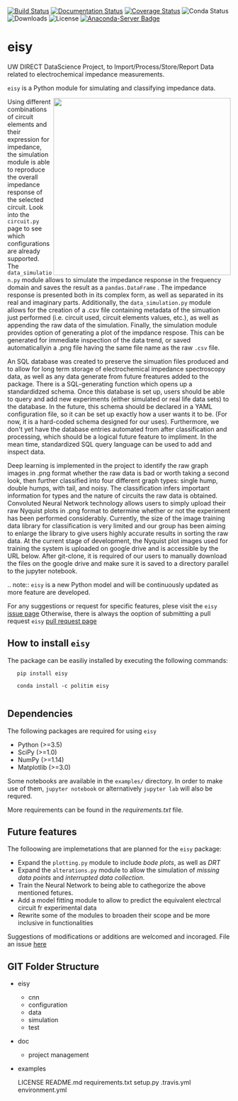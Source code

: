 [![Build Status](https://travis-ci.org/EISy-as-Py/eisy.svg?branch=master)](https://travis-ci.org/EISy-as-Py/eisy)
[![Documentation Status](https://readthedocs.org/projects/eisy-as-py/badge/?version=latest)](https://eisy-as-py.readthedocs.io/en/latest/?badge=latest)
[![Coverage Status](https://coveralls.io/repos/github/EISy-as-Py/eisy/badge.svg?branch=master)](https://coveralls.io/github/EISy-as-Py/eisy?branch=master)
![Conda Status](https://anaconda.org/politim/eisy/badges/installer/conda.svg)
![Downloads](https://anaconda.org/politim/eisy/badges/downloads.svg)
![License](https://anaconda.org/politim/eisy/badges/license.svg)
[![Anaconda-Server Badge](https://anaconda.org/politim/eisy/badges/platforms.svg)](https://anaconda.org/politim/eisy)

# eisy
UW DIRECT DataScience Project, to Import/Process/Store/Report Data related to electrochemical impedance measurements. 

`eisy` is a Python module for simulating and classifying impedance data.

<img src=https://github.com/EISy-as-Py/eisy/blob/master/doc/project_management/misc_design/Logo3_square.PNG width=400 p align="right"> 

Using different combinations of circuit elements and their expression for impedance, the simulation module is able to reproduce the overall impedance response of the selected circuit. Look into the `circuit.py` page to see which configurations are already supported.
The `data_simulation.py` module allows to simulate the impedance response  in the frequency domain and saves the result as a `pandas.DataFrame` . The impedance response is  presented both in its complex form, as well as separated in its real and imaginary parts. Additionally, the `data_simulation.py` module allows for the creation of a .csv file containing metadata of the simuation just performed (i.e. circuit used, circuit elements values, etc.), as well as appending the raw data of the simulation. Finally, the simulation module provides option of generating a plot of the impdance respose. This can be generated for immediate inspection of the data trend, or saved automaticallyin a .png file having the same file name as the raw `.csv` file. 

An SQL database was created to preserve the simuation files produced and to allow for long term storage of electrochemical impedance spectroscopy data, as well as any data generate from future freatures added to the package. There is a SQL-generating function which opens up a standardidzed schema. Once this database is set up, users should be able to query and add new experiments (either simulated or real life data sets) to the database. In the future, this schema should be declared in a YAML configuration file, so it can be set up exactly how a user wants it to be. (For now, it is a hard-coded schema designed for our uses). Furthermore, we don't yet have the database entries automated from after classification and processing, which should be a logical future feature to impliment. In the mean time, standardized SQL query language can be used to add and inspect data.

Deep learning is implemented in the project to identify the raw graph images in .png format whether the raw data is bad or worth taking a second look, then further classified into four different graph types: single hump, double humps, with tail, and noisy. The classification infers important information for types and the nature of circuits the raw data is obtained.
Convoluted Neural Network technology allows users to simply upload their raw Nyquist plots in .png format to determine whether or not the experiment has been performed considerably. Currently, the size of the image training data library for classification is very limited and our group has been aiming to enlarge the library to give users highly accurate results in sorting the raw data.
At the current stage of development, the Nyquist plot images used for training the system is uploaded on google drive and is accessible by the URL below. After git-clone, it is required of our users to manually download the files on the google drive and make sure it is saved to a directory parallel to the jupyter notebook. 


.. note::
  `eisy` is a new Python model and will be continuously updated as more feature are developed.

For any suggestions or request for specific features, plese visit the `eisy` [issue page](https://github.com/EISy-as-Py/eisy/issues) Otherwise, there is always the ooption of submitting a pull request `eisy` [pull request page](https://github.com/EISy-as-Py/eisy/pulls)

How to install `eisy`
--------------------------------

The package can be easiliy installed by executing the following commands: 

```
   pip install eisy
   
   conda install -c politim eisy
   
```

Dependencies
-------------------------

The following packages are required for using `eisy` 

- Python (>=3.5)
- SciPy (>=1.0)
- NumPy (>=1.14)
- Matplotlib (>=3.0)

Some notebooks are available in the `examples/` directory. In order to make use of them, `jupyter notebook` or alternatively `jupyter lab` will also be requred. 

More requirements can be found in the *requirements.txt* file. 

Future features
----------------------

The folloowing are implemetations that are planned for the `eisy` package:

* Expand the `plotting.py` module to include *bode plots*, as well as *DRT*
* Expand the `alterations.py` module to allow the simulation of *missing data points* and *interrupted data collection*. 
* Train the Neural Network to being able to cathegorize the above mentioned fetures. 
* Add a model fitting module to allow to predict the equivalent electrcal circuit fr experimental data
* Rewrite some of the modules to broaden their scope and be more inclusive in functionalities 

Suggestions of modifications or additions are welcomed and incoraged. File an issue [here](https://github.com/EISy-as-Py/eisy/issues)


## GIT Folder Structure
 * eisy
     * cnn
     * configuration
     * data
     * simulation
     * test
 * doc
     * project management     
 * examples
 
    LICENSE
    README.md
    requirements.txt
    setup.py
    .travis.yml
    environment.yml
 
